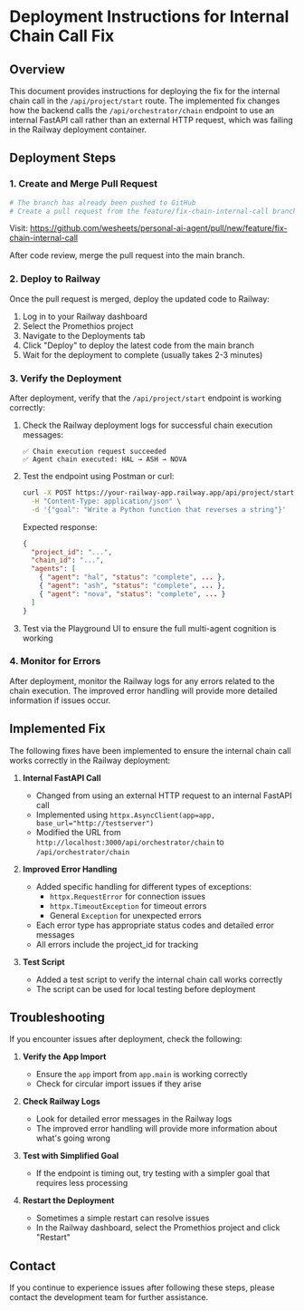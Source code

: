 # Deployment Instructions for Internal Chain Call Fix

## Overview

This document provides instructions for deploying the fix for the internal chain call in the `/api/project/start` route. The implemented fix changes how the backend calls the `/api/orchestrator/chain` endpoint to use an internal FastAPI call rather than an external HTTP request, which was failing in the Railway deployment container.

## Deployment Steps

### 1. Create and Merge Pull Request

```bash
# The branch has already been pushed to GitHub
# Create a pull request from the feature/fix-chain-internal-call branch to the main branch
```

Visit: https://github.com/wesheets/personal-ai-agent/pull/new/feature/fix-chain-internal-call

After code review, merge the pull request into the main branch.

### 2. Deploy to Railway

Once the pull request is merged, deploy the updated code to Railway:

1. Log in to your Railway dashboard
2. Select the Promethios project
3. Navigate to the Deployments tab
4. Click "Deploy" to deploy the latest code from the main branch
5. Wait for the deployment to complete (usually takes 2-3 minutes)

### 3. Verify the Deployment

After deployment, verify that the `/api/project/start` endpoint is working correctly:

1. Check the Railway deployment logs for successful chain execution messages:

   ```
   ✅ Chain execution request succeeded
   ✅ Agent chain executed: HAL → ASH → NOVA
   ```

2. Test the endpoint using Postman or curl:

   ```bash
   curl -X POST https://your-railway-app.railway.app/api/project/start \
     -H "Content-Type: application/json" \
     -d '{"goal": "Write a Python function that reverses a string"}'
   ```

   Expected response:

   ```json
   {
     "project_id": "...",
     "chain_id": "...",
     "agents": [
       { "agent": "hal", "status": "complete", ... },
       { "agent": "ash", "status": "complete", ... },
       { "agent": "nova", "status": "complete", ... }
     ]
   }
   ```

3. Test via the Playground UI to ensure the full multi-agent cognition is working

### 4. Monitor for Errors

After deployment, monitor the Railway logs for any errors related to the chain execution. The improved error handling will provide more detailed information if issues occur.

## Implemented Fix

The following fixes have been implemented to ensure the internal chain call works correctly in the Railway deployment:

1. **Internal FastAPI Call**

   - Changed from using an external HTTP request to an internal FastAPI call
   - Implemented using `httpx.AsyncClient(app=app, base_url="http://testserver")`
   - Modified the URL from `http://localhost:3000/api/orchestrator/chain` to `/api/orchestrator/chain`

2. **Improved Error Handling**

   - Added specific handling for different types of exceptions:
     - `httpx.RequestError` for connection issues
     - `httpx.TimeoutException` for timeout errors
     - General `Exception` for unexpected errors
   - Each error type has appropriate status codes and detailed error messages
   - All errors include the project_id for tracking

3. **Test Script**
   - Added a test script to verify the internal chain call works correctly
   - The script can be used for local testing before deployment

## Troubleshooting

If you encounter issues after deployment, check the following:

1. **Verify the App Import**

   - Ensure the `app` import from `app.main` is working correctly
   - Check for circular import issues if they arise

2. **Check Railway Logs**

   - Look for detailed error messages in the Railway logs
   - The improved error handling will provide more information about what's going wrong

3. **Test with Simplified Goal**

   - If the endpoint is timing out, try testing with a simpler goal that requires less processing

4. **Restart the Deployment**
   - Sometimes a simple restart can resolve issues
   - In the Railway dashboard, select the Promethios project and click "Restart"

## Contact

If you continue to experience issues after following these steps, please contact the development team for further assistance.
